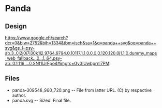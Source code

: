 # Panda

## Design
https://www.google.ch/search?dcr=0&biw=2752&bih=1334&tbm=isch&sa=1&q=panda++svg&oq=panda++svg&gs_l=psy-ab.3..0l2j0i7i30k1l2.9764.9764.0.10117.1.1.0.0.0.0.120.120.0j1.1.0.dummy_maps_web_fallback...0...1..64.psy-ab..0.1.119....0.SNf1lJrFpo4#imgrc=Gv3IUwbprnl7PM:

## Files
- panda-309548_960_720.png -- File from latter URL. (C) by respective author.
- panda.svg                -- Sized. Final file.
